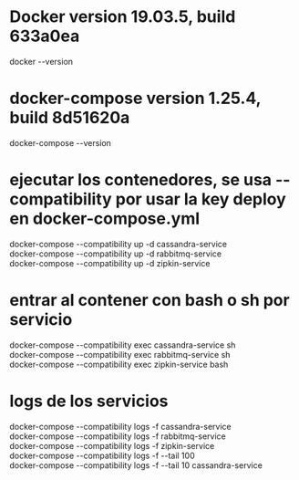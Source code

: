 
# Docker version 19.03.5, build 633a0ea
docker --version

# docker-compose version 1.25.4, build 8d51620a
docker-compose --version

# ejecutar los contenedores, se usa --compatibility por usar la key deploy en docker-compose.yml
docker-compose --compatibility up -d cassandra-service  
docker-compose --compatibility up -d rabbitmq-service  
docker-compose --compatibility up -d zipkin-service  

# entrar al contener con bash o sh por servicio
docker-compose --compatibility exec cassandra-service sh  
docker-compose --compatibility exec rabbitmq-service sh  
docker-compose --compatibility exec zipkin-service bash  

# logs de los servicios
docker-compose --compatibility logs -f cassandra-service  
docker-compose --compatibility logs -f rabbitmq-service  
docker-compose --compatibility logs -f zipkin-service  
docker-compose --compatibility logs -f --tail 100  
docker-compose --compatibility logs -f --tail 10  cassandra-service  
